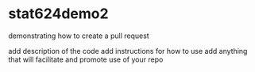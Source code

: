 # stat624demo2
demonstrating how to create a pull request

add description of the code
add instructions for how to use 
add anything that will facilitate and promote use of your repo

